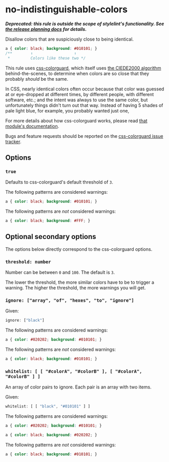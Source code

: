 # no-indistinguishable-colors

***Deprecated: this rule is outside the scope of stylelint's functionality. See [the release planning docs](https://stylelint.io/user-guide/release-planning/) for details.***

Disallow colors that are suspiciously close to being identical.

```css
a { color: black; background: #010101; }
/**        ↑                  ↑
 *         Colors like these two */
```

This rule uses [css-colorguard](https://github.com/SlexAxton/css-colorguard), which itself uses [the CIEDE2000 algorithm](http://en.wikipedia.org/wiki/Color_difference#CIEDE2000) behind-the-scenes, to determine when colors are so close that they probably *should* be the same.

In CSS, nearly identical colors often occur because that color was guessed at or eye-dropped at different times, by different people, with different software, etc.; and the intent was always to use the same color, but unfortunately things didn't turn out that way. Instead of having 5 shades of pale light blue, for example, you probably wanted just one,

For more details about how css-colorguard works, please read [that module's documentation](https://github.com/SlexAxton/css-colorguard).

Bugs and feature requests should be reported on the [css-colorguard issue tracker](https://github.com/SlexAxton/css-colorguard/issues).

## Options

### `true`

Defaults to css-colorguard's default threshold of `3`.

The following patterns are considered warnings:

```css
a { color: black; background: #010101; }
```

The following patterns are *not* considered warnings:

```css
a { color: black; background: #FFF; }
```

## Optional secondary options

The options below directly correspond to the css-colorguard options.

### `threshold: number`

Number can be between `0` and `100`. The default is `3`.

The lower the threshold, the more similar colors have to be to trigger a warning. The higher the threshold, the more warnings you will get.

### `ignore: ["array", "of", "hexes", "to", "ignore"]`

Given:

```js
ignore: ["black"]
```

The following patterns are considered warnings:

```css
a { color: #020202; background: #010101; }
```

The following patterns are *not* considered warnings:

```css
a { color: black; background: #010101; }
```

### `whitelist: [ [ "#colorA", "#colorB" ], [ "#colorA", "#colorB" ] ]`

An array of color pairs to ignore. Each pair is an array with two items.

Given:

```js
whitelist: [ [ "black", "#010101" ] ]
```

The following patterns are considered warnings:

```css
a { color: #020202; background: #010101; }
```

```css
a { color: black; background: #020202; }
```

The following patterns are *not* considered warnings:

```css
a { color: black; background: #010101; }
```

